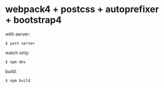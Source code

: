 # webpack4 + postcss + autoprefixer + bootstrap4

with server:

```
$ yarn server
```

watch only:

```
$ npm dev
```

build:

```
$ npm build
```
